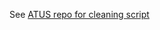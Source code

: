 See [ATUS repo for cleaning script](https://github.com/joemarlo/ATUS/blob/master/Analyses/Sequence-analysis/)